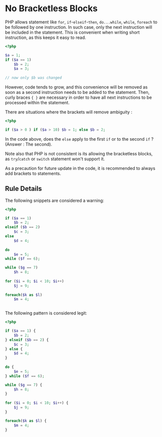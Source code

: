 <!-- Good Practices -->
# No Bracketless Blocks

PHP allows statement like `for`, `if`-`elseif`-`then`, `do...while`, `while`, `foreach` to be followed by one instruction. In such case, only the next instruction will be included in the statement. This is convenient when writing short instruction, as this keeps it easy to read. 

```php
<?php

$a = 1;
if ($a == 1) 
	$b = 2;
	$a = 3;
	
// now only $b was changed

```

However, code tends to grow, and this convenience will be removed as soon as a second instruction needs to be added to the statement. Then, curly braces `{ }` are necessary in order to have all next instructions to be processed within the statement. 

There are situations where the brackets will remove ambiguity : 

```php
<?php

if ($a > 0 ) if ($a > 10) $b = 1; else $b = 2;

```

In the code above, does the `else` apply to the first `if` or to the second `if` ? (Answer : The second). 

Note also that PHP is not consistent is its allowing the bracketless blocks, as `try`/`catch` or `switch` statement won't support it.

As a precaution for future update in the code, it is recommended to always add brackets to statements.


## Rule Details

The following snippets are considered a warning:

```php
<?php

if ($a == 1) 
	$b = 2;
elseif ($b == 2) 
	$c = 3;
else 
	$d = 4;
	
do
	$e = 5;
while ($f == 6);

while ($g == 7)
	$h = 8;
	
for ($i = 0; $i < 10; $i++) 
	$j = 9;
	
foreach($k as $l) 
	$m = 4;
	
```


The following pattern is considered legit:

```php
<?php

if ($a == 1) {
	$b = 2;
} elseif ($b == 2) {
	$c = 3;
} else {
	$d = 4;
}
	
do {
	$e = 5;
} while ($f == 6);

while ($g == 7) {
	$h = 8;
}
	
for ($i = 0; $i < 10; $i++) {
	$j = 9;
}

foreach($k as $l) {
	$m = 4;
}

```

